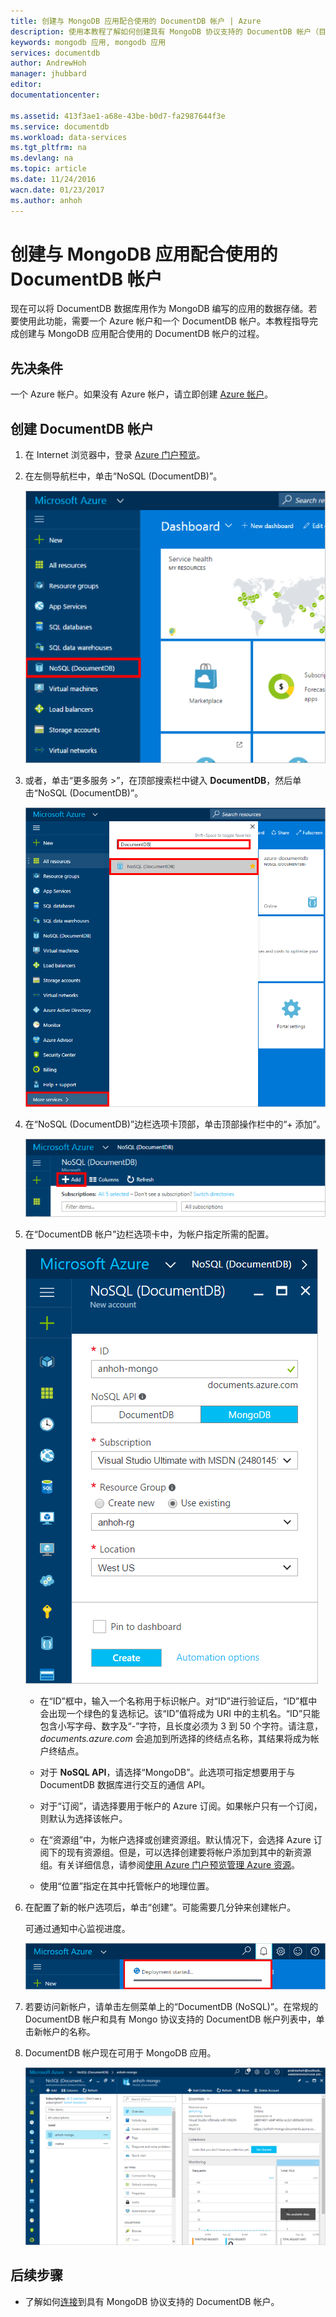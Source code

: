 ```yaml
---
title: 创建与 MongoDB 应用配合使用的 DocumentDB 帐户 | Azure
description: 使用本教程了解如何创建具有 MongoDB 协议支持的 DocumentDB 帐户（目前以预览版提供）。
keywords: mongodb 应用, mongodb 应用
services: documentdb
author: AndrewHoh
manager: jhubbard
editor: 
documentationcenter: 

ms.assetid: 413f3ae1-a68e-43be-b0d7-fa2987644f3e
ms.service: documentdb
ms.workload: data-services
ms.tgt_pltfrm: na
ms.devlang: na
ms.topic: article
ms.date: 11/24/2016
wacn.date: 01/23/2017
ms.author: anhoh
---
```


# 创建与 MongoDB 应用配合使用的 DocumentDB 帐户
现在可以将 DocumentDB 数据库用作为 MongoDB 编写的应用的数据存储。若要使用此功能，需要一个 Azure 帐户和一个 DocumentDB 帐户。本教程指导完成创建与 MongoDB 应用配合使用的 DocumentDB 帐户的过程。

## 先决条件
一个 Azure 帐户。如果没有 Azure 帐户，请立即创建 [Azure 帐户](https://www.azure.cn/pricing/1rmb-trial/)。
## 创建 DocumentDB 帐户

1. 在 Internet 浏览器中，登录 [Azure 门户预览](https://portal.azure.cn)。
2. 在左侧导航栏中，单击“NoSQL \(DocumentDB\)”。

    ![突出显示 DocumentDB NoSQL 条目的门户左侧导航栏的屏幕截图](./media/documentdb-create-mongodb-account/portalleftnav.png)  

3. 或者，单击“更多服务 \>”，在顶部搜索栏中键入 **DocumentDB**，然后单击“NoSQL \(DocumentDB\)”。

    ![正在搜索 DocumentDB NoSQL 条目的“更多服务”边栏选项卡的屏幕截图](./media/documentdb-create-mongodb-account/more-services-search.PNG)  

4. 在“NoSQL \(DocumentDB\)”边栏选项卡顶部，单击顶部操作栏中的“+ 添加”。

    ![“DocumentDB NoSQL”资源边栏选项卡上的“添加”按钮的屏幕截图](./media/documentdb-create-mongodb-account/add-documentdb-account.png)  

5. 在“DocumentDB 帐户”边栏选项卡中，为帐户指定所需的配置。

    ![新建具有 MongoDB 协议支持的 DocumentDB 的边栏选项卡屏幕截图](./media/documentdb-create-mongodb-account/create-documentdb-mongodb-account.PNG)

    - 在“ID”框中，输入一个名称用于标识帐户。对“ID”进行验证后，“ID”框中会出现一个绿色的复选标记。该“ID”值将成为 URI 中的主机名。“ID”只能包含小写字母、数字及“-”字符，且长度必须为 3 到 50 个字符。请注意， *documents.azure.com* 会追加到所选择的终结点名称，其结果将成为帐户终结点。

    - 对于 **NoSQL API**，请选择“MongoDB”。此选项可指定想要用于与 DocumentDB 数据库进行交互的通信 API。

    - 对于“订阅”，请选择要用于帐户的 Azure 订阅。如果帐户只有一个订阅，则默认为选择该帐户。

    - 在“资源组”中，为帐户选择或创建资源组。默认情况下，会选择 Azure 订阅下的现有资源组。但是，可以选择创建要将帐户添加到其中的新资源组。有关详细信息，请参阅[使用 Azure 门户预览管理 Azure 资源](../azure-resource-manager/resource-group-portal.md)。

    - 使用“位置”指定在其中托管帐户的地理位置。

6. 在配置了新的帐户选项后，单击“创建”。可能需要几分钟来创建帐户。

   可通过通知中心监视进度。

   ![显示正在创建 DocumentDB 帐户的通知中心的屏幕截图](./media/documentdb-create-mongodb-account/create-documentdb-mongodb-deployment-status.png)  

7. 若要访问新帐户，请单击左侧菜单上的“DocumentDB \(NoSQL\)”。在常规的 DocumentDB 帐户和具有 Mongo 协议支持的 DocumentDB 帐户列表中，单击新帐户的名称。
8. DocumentDB 帐户现在可用于 MongoDB 应用。

   ![默认帐户边栏选项卡的屏幕截图](./media/documentdb-create-mongodb-account/defaultaccountblade.png)  

## 后续步骤
- 了解如何[连接](./documentdb-connect-mongodb-account.md)到具有 MongoDB 协议支持的 DocumentDB 帐户。

<!---HONumber=Mooncake_0109_2017-->
<!---Update_Description: wording update -->